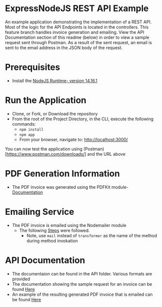 # ExpressNodeJS REST API Example

An example application demonstrating the implementation of a REST API. Most of the logic for the API Endpoints is located in the controllers. This feature branch handles invoice generation and emailing. View the API Documentation section of this readme (below) in order to view a sample request sent through Postman. As a result of the sent request, an email is sent to the email address in the JSON body of the request.

# Prerequisites

- Install the [NodeJS Runtime- version 14.16.1](https://nodejs.org/en/download/)

# Run the Application

- Clone, or Fork, or Download the repository
- From the root of the Project Directory, in the CLI, execute the following commands:
    - `npm install`
    - `npm app`
    - From your browser, navigate to: [http://localhost:3000/](http://localhost:3000/)

You can now test the application using (Postman)[https://www.postman.com/downloads/] and the URL above

# PDF Generation Information

- The PDF invoice was generated using the PDFKit module- [Documentation](https://pdfkit.org/)

# Emailing Service

- The PDF invoice is emailed using the Nodemailer module
    - The following [Steps](https://morioh.com/p/4b3188bee15c) were followed.
        - Note, use `mail` instead of `transformer` as the name of the method during method invokation

# API Documentation

- The documentaion can be found in the API folder. Various formats are provided
- The documentation showing the sample request for an invoice can be found [Here](https://github.com/sm20/ExpressAppPractice/blob/invoiceGen/API/Sample%20Invoice%20Post%20Request%20JSON.pdf) 
- An example of the resulting generated PDF invoice that is emailed can be found [Here](https://github.com/sm20/ExpressAppPractice/blob/invoiceGen/invoice/invoice.pdf) 

